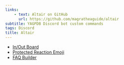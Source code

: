 ```yaml
---
links:
    - text: Altair on GitHub
      url: https://github.com/magratheaguide/altair
subtitle: YAGPDB Discord bot custom commands
tags: Discord
title: Altair
---
```


-   [In/Out Board](https://github.com/magratheaguide/altair/tree/main/dist/yagpdb/availabilityEmbed)
-   [Protected Reaction Emoji](https://github.com/magratheaguide/altair/tree/main/dist/yagpdb/protectedReactionEmoji)
-   [FAQ Builder](https://github.com/magratheaguide/altair/tree/main/dist/yagpdb/questionAndAnswer)
